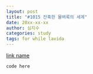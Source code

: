 ```yaml
---
layout: post
title: "#1015 잔혹한 물벼룩의 세계"
date: 20xx-xx-xx
author: 심지수
categories: study
tags: for while lavida
---
```


[link name][linkid]

<!--more-->

```c++
code here
```

[linkid]: https://lavida.us/problem.php?id=1015

